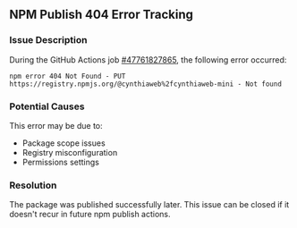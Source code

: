 ## NPM Publish 404 Error Tracking

### Issue Description
During the GitHub Actions job [#47761827865](https://github.com/CynthiaWebsiteEngine/Mini/actions/runs/16861279387/job/47761827865), the following error occurred:

```
npm error 404 Not Found - PUT https://registry.npmjs.org/@cynthiaweb%2fcynthiaweb-mini - Not found
```

### Potential Causes
This error may be due to:
- Package scope issues
- Registry misconfiguration
- Permissions settings

### Resolution
The package was published successfully later. This issue can be closed if it doesn't recur in future npm publish actions.